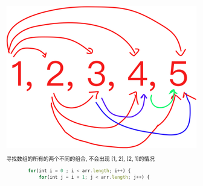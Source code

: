 ![picture 2](../images/82ba3b82f464875a629abc54eff769acd428eaf61c9b3a5fe19b6b5cfb96697d.png)  

寻找数组的所有的两个不同的组合, 不会出现 [1, 2], [2, 1]的情况
```javascript
        for(int i = 0 ; i < arr.length; i++) {
            for(int j = i + 1; j < arr.length; j++) {

``` 

